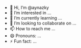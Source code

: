 - 👋 Hi, I’m @aynazky
- 👀 I’m interested in ...
- 🌱 I’m currently learning ...
- 💞️ I’m looking to collaborate on ...
- 📫 How to reach me ...
- 😄 Pronouns: ...
- ⚡ Fun fact: ...

<!---
aynazky/aynazky is a ✨ special ✨ repository because its `README.md` (this file) appears on your GitHub profile.
You can click the Preview link to take a look at your changes.
--->
